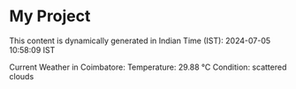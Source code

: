 # My Project

This content is dynamically generated in Indian Time (IST): 2024-07-05 10:58:09 IST


Current Weather in Coimbatore:
Temperature: 29.88 °C
Condition: scattered clouds

